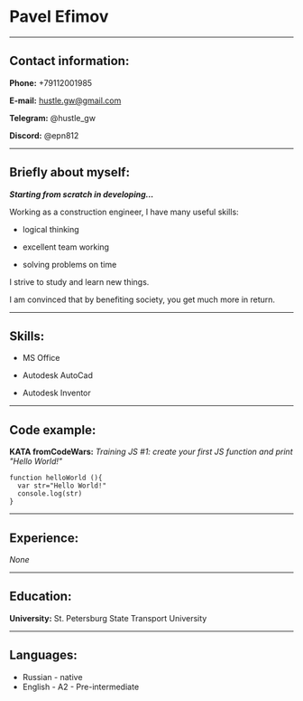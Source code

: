 # Pavel Efimov

----
## Contact information:
**Phone:** +79112001985

**E-mail:** hustle.gw@gmail.com

**Telegram:** @hustle_gw

**Discord:** @epn812

----
## Briefly about myself:
***Starting from scratch in developing...***

Working as a construction engineer, I have many useful skills:

* logical thinking

* excellent team working

* solving problems on time

I strive to study and learn new things.

I am convinced that by benefiting society, you get much more in return.

----
## Skills:

* MS Office

* Autodesk AutoCad

* Autodesk Inventor

----
## Code example:
**KATA fromCodeWars:** *Training JS #1: create your first JS function and print "Hello World!"*

```
function helloWorld (){
  var str="Hello World!"
  console.log(str)
}
```
----
## Experience:

*None*

----
## Education:

**University:** St. Petersburg State Transport University

----
## Languages:

* Russian - native
* English - A2 - Pre-intermediate
